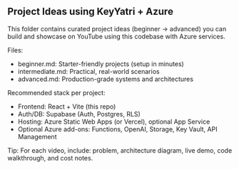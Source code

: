## Project Ideas using KeyYatri + Azure

This folder contains curated project ideas (beginner → advanced) you can build and showcase on YouTube using this codebase with Azure services.

Files:
- beginner.md: Starter-friendly projects (setup in minutes)
- intermediate.md: Practical, real-world scenarios
- advanced.md: Production-grade systems and architectures

Recommended stack per project:
- Frontend: React + Vite (this repo)
- Auth/DB: Supabase (Auth, Postgres, RLS)
- Hosting: Azure Static Web Apps (or Vercel), optional App Service
- Optional Azure add-ons: Functions, OpenAI, Storage, Key Vault, API Management

Tip: For each video, include: problem, architecture diagram, live demo, code walkthrough, and cost notes.


